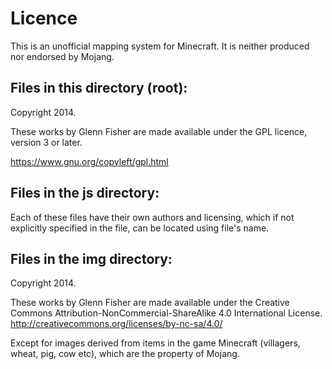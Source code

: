 # Licence

This is an unofficial mapping system for Minecraft. It is neither produced nor 
endorsed by Mojang.

## Files in this directory (root):

Copyright 2014.	

These works by Glenn Fisher are made available under the GPL licence, version 3 or later.

https://www.gnu.org/copyleft/gpl.html
	
## Files in the js directory:

Each of these files have their own authors and licensing, which if not explicitly 
specified in the file, can be located using file's name.
	
## Files in the img directory:

Copyright 2014.	

These works by Glenn Fisher are made available under the Creative Commons 
Attribution-NonCommercial-ShareAlike 4.0 International License.
http://creativecommons.org/licenses/by-nc-sa/4.0/

Except for images derived from items in the game Minecraft 
(villagers, wheat, pig, cow etc), which are the property of Mojang.